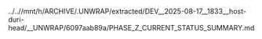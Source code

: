 ../..//mnt/h/ARCHIVE/.UNWRAP/extracted/DEV__2025-08-17__1833__host-duri-head/__UNWRAP/6097aab89a/PHASE_Z_CURRENT_STATUS_SUMMARY.md